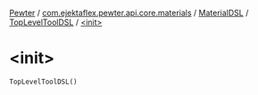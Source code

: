 [Pewter](../../../index.md) / [com.ejektaflex.pewter.api.core.materials](../../index.md) / [MaterialDSL](../index.md) / [TopLevelToolDSL](index.md) / [&lt;init&gt;](./-init-.md)

# &lt;init&gt;

`TopLevelToolDSL()`